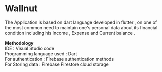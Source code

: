 # Wallnut
The Application is based on dart language developed in flutter , on one of the most common need to maintain one's personal data about its financial condition including his Income , Expense and Current balance .<br>
<br> <strong>Methodology</strong>
<br>	IDE : Visual Studio code
<br>	Programming language used : Dart
<br>	For authentication : Firebase authentication methods
<br>  For Storing data : Firebase Firestore cloud storage
